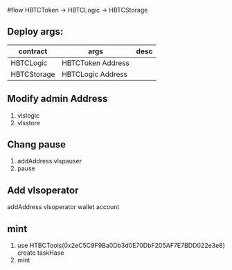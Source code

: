 



#flow
   HBTCToken ->  HBTCLogic -> HBTCStorage
## Deploy args:
contract    |   args    | desc
      ---   |   ---     | --- 
HBTCLogic   | HBTCToken Address |
HBTCStorage | HBTCLogic Address |

## Modify admin Address

  1. vlslogic
  2. vlsstore

## Chang pause
  1. addAddress vlspauser
  2. pause

## Add vlsoperator
  addAddress vlsoperator  wallet account
   

## mint 
  1. use HTBCTools(0x2eC5C9F9Ba0Db3d0E70DbF205AF7E7BDD022e3e8) create taskHase
  2. mint

